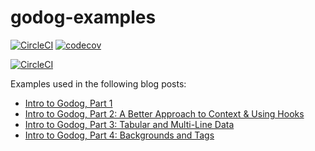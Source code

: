 # godog-examples

[![CircleCI](https://circleci.com/gh/dumpsterfireproject/godog-examples.svg?style=svg)](https://circleci.com/gh/dumpsterfireproject/godog-examples) [![codecov](https://codecov.io/github/dumpsterfireproject/godog-examples/branch/main/graph/badge.svg?token=NS3QM5LRM5)](https://codecov.io/github/dumpsterfireproject/godog-examples)

[![CircleCI](https://dl.circleci.com/insights-snapshot/gh/dumpsterfireproject/godog-examples/main/sample/badge.svg?window=30d)](https://app.circleci.com/insights/github/dumpsterfireproject/godog-examples?branches=main&workflows=sample&reporting-window=last-30-days&insights-snapshot=true)

Examples used in the following blog posts:
- [Intro to Godog, Part 1](https://thedumpsterfireproject.com/godog-part-1)
- [Intro to Godog, Part 2: A Better Approach to Context & Using Hooks](https://thedumpsterfireproject.com/godog-part-2)
- [Intro to Godog, Part 3: Tabular and Multi-Line Data](https://thedumpsterfireproject.com/godog-part-3)
- [Intro to Godog, Part 4: Backgrounds and Tags](https://thedumpsterfireproject.com/godog-part-4)
